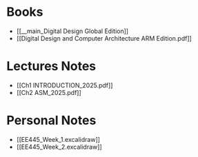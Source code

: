 # Books
- [[__main_Digital Design Global Edition]]
- [[Digital Design and Computer Architecture ARM Edition.pdf]]
# Lectures Notes
- [[Ch1 INTRODUCTION_2025.pdf]]
- [[Ch2 ASM_2025.pdf]]
# Personal Notes
- [[EE445_Week_1.excalidraw]]
- [[EE445_Week_2.excalidraw]]